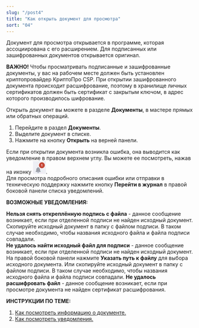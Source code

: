 ```yaml
---
slug: "/post4"
title: "Как открыть документ для просмотра"
sort: "04"
---
```


Документ для просмотра открывается в программе, которая ассоциирована с его расширением.
Для подписанных или зашифрованных документов открывается оригинал. 

**ВАЖНО!**  Чтобы просматривать подписанные и зашифрованные документы, у вас на рабочем месте должен быть установлен криптопровайдер КриптоПро CSP.
При открытии зашифрованного документа происходит расшифрование, поэтому в хранилище личных сертификатов должен быть сертификат с закрытым ключом, в адрес которого производилось шифрование.

Открыть документ вы можете в разделе **Документы**, в мастере прямых или обратных операций.

1. Перейдите в раздел **Документы**.
2. Выделите документ в списке.
3. Нажмите на кнопку **Открыть** на верней панели.  

Если при открытии документа возникла ошибка, она выводится как уведомление в правом верхнем углу. Вы можете ее посмотреть, нажав на иконку ![notifications-button.jpg](./images/notifications-button.jpg "События").  
Для просмотра подробного описания ошибки или отправки в техническую поддержку нажмите кнопку **Перейти в журнал** в правой боковой панели списка уведомлений. 

**ВОЗМОЖНЫЕ УВЕДОМЛЕНИЯ:**

**Нельзя снять откреплённую подпись с файла** - данное сообщение возникает, если при отделенной подписи не найден исходный документ. Скопируйте исходный документ в папку с файлом подписи. В таком случае необходимо, чтобы названия исходного файла и файла подписи совпадали.  
**Не удалось найти исходный файл для подписи** - данное сообщение возникает, если при отделенной подписи не найден исходный документ. На правой боковой панели нажмите **Указать путь к файлу** для выбора исходного документа. Или скопируйте исходный документ в папку с файлом подписи. В таком случае необходимо, чтобы названия исходного файла и файла подписи совпадали. 
**Не удалось расшифровать файл** - данное сообщение возникает, если при просмотре документа не найден сертификат расшифрования.   


**ИНСТРУКЦИИ ПО ТЕМЕ:**  
1. [Как посмотреть информацию о документе.](https://docs.cryptoarm.ru/06-v3.2-Beta/004-documents/view-docs-info)  
2. [Как посмотреть уведомления.](https://docs.cryptoarm.ru/06-v3.2-Beta/007-cryptoarm/notifications)  
